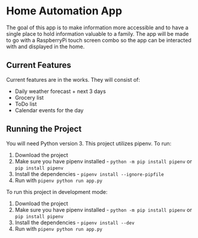 # Home Automation App

The goal of this app is to make information more accessible and to have a single place to hold information valuable to a family. The app will be made to go with a RaspberryPi touch screen combo so the app can be interacted with and displayed in the home.

## Current Features

Current features are in the works. They will consist of:

* Daily weather forecast + next 3 days
* Grocery list
* ToDo list
* Calendar events for the day

## Running the Project

You will need Python version 3. This project utilizes pipenv. To run:

1. Download the project
2. Make sure you have pipenv installed - `python -m pip install pipenv` or `pip install pipenv`
3. Install the dependencies - `pipenv install --ignore-pipfile`
4. Run with `pipenv python run app.py`

To run this project in development mode:

1. Download the project
2. Make sure you have pipenv installed - `python -m pip install pipenv` or `pip install pipenv`
3. Install the dependencies - `pipenv install --dev`
4. Run with `pipenv python run app.py`
